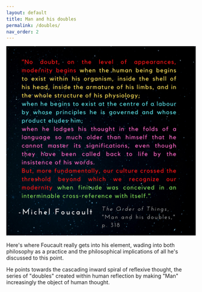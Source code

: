 ```yaml
---
layout: default
title: Man and his doubles
permalink: /doubles/
nav_order: 2
---
```



![Man and his doubles](../graphics/toot_doubles_graphic.png)

Here's where Foucault really gets into his element, wading into both philosophy as a practice and the philosophical implications of all he's discussed to this point.

He points towards the cascading inward spiral of reflexive thought, the series of "doubles" created within human reflection by making "Man" increasingly the object of human thought.

